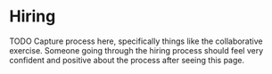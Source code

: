 # Hiring

TODO
Capture process here, specifically things like the collaborative exercise. Someone going through the hiring process should feel very confident and positive about the process after seeing this page.
